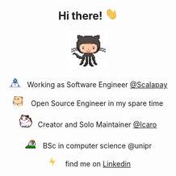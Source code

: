 <div align='center'>

## Hi there! <img src="hand.gif" width="5%">

<img src='octo.gif' width='15%'>

<img alt="GIF" src="working.gif" width="25" /> &nbsp; Working as Software Engineer [@Scalapay](https://www.scalapay.com/)<br>

<img src="cat.gif" width="20" />&nbsp;&nbsp;&nbsp; Open Source Engineer in my spare time <br>

<img src="cat_2.gif" width="25" />&nbsp;&nbsp; Creator and Solo Maintainer [@Icaro](https://github.com/Icaro-lang)<br>

<img src="parrot.gif" width="25" /> &nbsp; BSc in computer science @unipr<br>

&nbsp;&nbsp;<img src="lightning.gif" width="12" />&nbsp;&nbsp;&nbsp;&nbsp; find me on [Linkedin](https://it.linkedin.com/in/lorenzogalafassi)<br>

</div>
